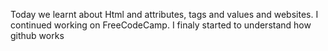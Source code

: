 Today we learnt about Html and attributes, tags and values and websites. I continued working on FreeCodeCamp. I finaly started to understand how github works